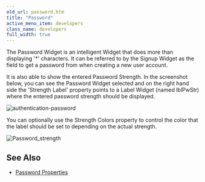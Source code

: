 ```yaml
---
old_url: password.htm
title: "Password"
active_menu_item: developers
class_name: developers
full_width: true
---
```



The Password Widget is an intelligent Widget that does more than displaying '\*' characters. It can be referred to by the Signup Widget as the field to get a password from when creating a new user account.

It is also able to show the entered Password Strength. In the screenshot below, you can see the Password Widget selected and on the right hand side the 'Strength Label' property points to a Label Widget (named lblPwStr) where the entered password strength should be displayed.

![authentication-password](/img/docs/authentication-password.png)

You can optionally use the Strength Colors property to control the color that the label should be set to depending on the actual strength.

![Password\_strength](/img/docs/password_strength.zoom74.png)

## See Also

 - [Password Properties](/developers/documentation/product-guide/widget-properties-events/authentication/authpassword)

